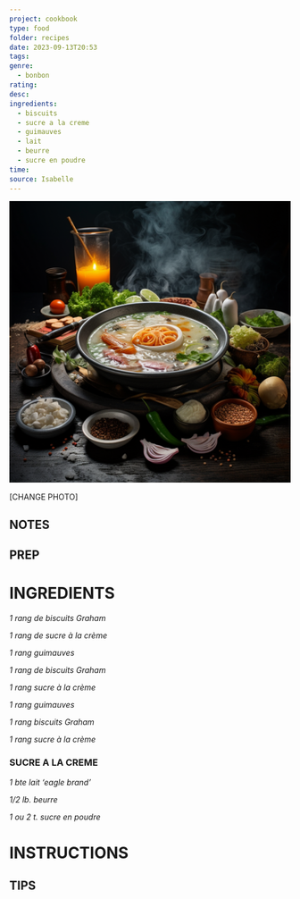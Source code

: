 ```yaml
---
project: cookbook
type: food
folder: recipes
date: 2023-09-13T20:53
tags: 
genre:
  - bonbon
rating: 
desc: 
ingredients:
  - biscuits
  - sucre a la creme
  - guimauves
  - lait
  - beurre
  - sucre en poudre
time: 
source: Isabelle
---
```


![IMAGE](_default.png)


[CHANGE PHOTO]


## NOTES




## PREP


# INGREDIENTS

_1 rang de biscuits Graham_

_1 rang de sucre à la crème_

_1 rang guimauves_

_1 rang de biscuits Graham_

_1 rang sucre à la crème_

_1 rang guimauves_

_1 rang biscuits Graham_

_1 rang sucre à la crème_


### SUCRE A LA CREME

_1 bte lait ‘eagle brand’_

_1/2 lb. beurre_

_1 ou 2 t. sucre en poudre_




# INSTRUCTIONS


## TIPS




